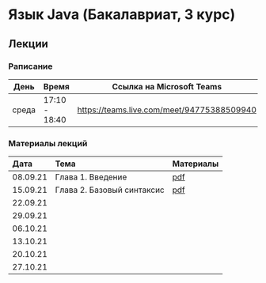 # Язык Java (Бакалавриат, 3 курс)

## Лекции

### Раписание

| День  | Время         | Ссылка на Microsoft Teams                  |
| ----- | ------------- | ------------------------------------------ |
| среда | 17:10 - 18:40 | https://teams.live.com/meet/94775388509940 |

### Материалы лекций

| Дата     | Тема               | Материалы |
| :------- | :--------          | :-------- |
| 08.09.21 | Глава 1. Введение  | [pdf](lectures/lecture1/Lecture1.pdf) |
| 15.09.21 | Глава 2. Базовый синтаксис | [pdf](lectures/lecture2/Lecture2.pdf) |
| 22.09.21 |                    |           |
| 29.09.21 |                    |           |
| 06.10.21 |                    |           |
| 13.10.21 |                    |           |
| 20.10.21 |                    |           |
| 27.10.21 |                    |           |